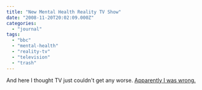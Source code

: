 ```yaml
---
title: "New Mental Health Reality TV Show"
date: "2008-11-20T20:02:09.000Z"
categories: 
  - "journal"
tags: 
  - "bbc"
  - "mental-health"
  - "reality-tv"
  - "television"
  - "trash"
---
```


And here I thought TV just couldn't get any worse. [Apparently I was wrong.](http://www.kentnews.co.uk/kent-news/Mental-health-charities-defend-controversial-show-newsinkent17988.aspx)
